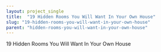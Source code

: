 ```yaml
---
layout: project_single
title:  "19 Hidden Rooms You Will Want In Your Own House"
slug: "19-hidden-rooms-you-will-want-in-your-own-house"
parent: "hidden-rooms-you-will-want-in-your-own-house"
---
```

19 Hidden Rooms You Will Want In Your Own House